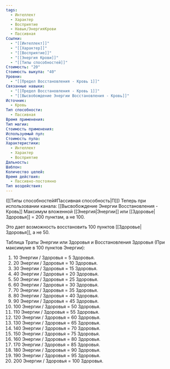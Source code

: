 ```yaml
---
tags:
  - Интеллект
  - Характер
  - Восприятие
  - Навык/ЭнергияКрови
  - Пассивная
Ссылки:
  - "[[Интеллект]]"
  - "[[Характер]]"
  - "[[Восприятие]]"
  - "[[Энергия Крови]]"
  - "[[Типы способностей]]"
Стоимость: "20"
Стоимость выкупа: "40"
Уровни:
  - "[[Предел Восстановления - Кровь 1]]"
Связанные навыки:
  - "[[Предел Восстановления - Кровь 1]]"
  - "[[Высвобождение Энергии Восстановления - Кровь]]"
Источник:
  - Кровь
Тип способности:
  - Пассивная
Время применения: 
Тип магии: 
Стоимость применения: 
Используемый пул: 
Стоимость пула: 
Характеристики:
  - Интеллект
  - Характер
  - Восприятие
Дальность: 
Шаблон: 
Количество целей: 
Время действия:
  - Пассивно-постоянно
Тип воздействия:
---
```

([[Типы способностей#Пассивная способность|П]]) Теперь при использовании канала: [[Высвобождение Энергии Восстановления - Кровь]] Максимум вложенной [[Энергия|Энергии]] или [[Здоровье|Здоровья]] = 200 пунктам, а не 100.

Это дает возможность восстановить 100 пунктов [[Здоровье|Здоровья]], а не 50.

Таблица Траты Энергии или Здоровья и Восстановления Здоровья
(При максимуме в 100 пунктов Энергии):

1. 10 Энергии / Здоровья = 5 Здоровья.
2. 20 Энергии / Здоровья = 10 Здоровья.
3. 30 Энергии / Здоровья = 15 Здоровья. 
4. 40 Энергии / Здоровья = 20 Здоровья.
5. 50 Энергии / Здоровья = 25 Здоровья.
6. 60 Энергии / Здоровья = 30 Здоровья.
7. 70 Энергии / Здоровья = 35 Здоровья.
8. 80 Энергии / Здоровья = 40 Здоровья.
9. 90 Энергии / Здоровья = 45 Здоровья.
10. 100 Энергии / Здоровья = 50 Здоровья.
11. 110 Энергии / Здоровья = 55 Здоровья.
12. 120 Энергии / Здоровья = 60 Здоровья.
13. 130 Энергии / Здоровья = 65 Здоровья.
14. 140 Энергии / Здоровья = 70 Здоровья.
15. 150 Энергии / Здоровья = 75 Здоровья.
16. 160 Энергии / Здоровья = 80 Здоровья.
17. 170 Энергии / Здоровья = 85 Здоровья.
18. 180 Энергии / Здоровья = 90 Здоровья.
19. 190 Энергии / Здоровья = 95 Здоровья.
20. 200 Энергии / Здоровья = 100 Здоровья.